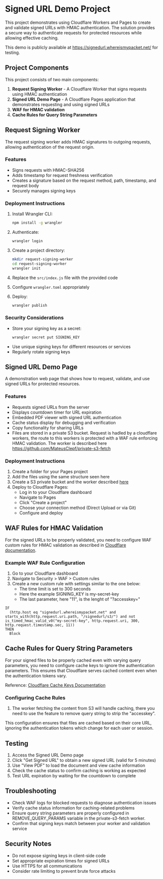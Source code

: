 

# Signed URL Demo Project

This project demonstrates using Cloudflare Workers and Pages to create and validate signed URLs with HMAC authentication. The solution provides a secure way to authenticate requests for protected resources while allowing effective caching.

This demo is publicly available at https://signedurl.whereismypacket.net/ for testing.

## Project Components

This project consists of two main components:

1. **Request Signing Worker** - A Cloudflare Worker that signs requests using HMAC authentication
2. **Signed URL Demo Page** - A Cloudflare Pages application that demonstrates requesting and using signed URLs
3. **WAF for HMAC validation**
4. **Cache Rules for Query String Parameters**


## Request Signing Worker

The request signing worker adds HMAC signatures to outgoing requests, allowing authentication of the request origin.

### Features

- Signs requests with HMAC-SHA256
- Adds timestamp for request freshness verification
- Creates a signature based on the request method, path, timestamp, and request body
- Securely manages signing keys

### Deployment Instructions

1. Install Wrangler CLI:
   ```bash
   npm install -g wrangler
   ```

2. Authenticate:
   ```bash
   wrangler login
   ```

3. Create a project directory:
   ```bash
   mkdir request-signing-worker
   cd request-signing-worker
   wrangler init
   ```

4. Replace the `src/index.js` file with the provided code
5. Configure `wrangler.toml` appropriately
6. Deploy:
   ```bash
   wrangler publish
   ```

### Security Considerations

- Store your signing key as a secret:
  ```bash
  wrangler secret put SIGNING_KEY
  ```
- Use unique signing keys for different resources or services
- Regularly rotate signing keys

## Signed URL Demo Page

A demonstration web page that shows how to request, validate, and use signed URLs for protected resources.

### Features

- Requests signed URLs from the server
- Displays countdown timer for URL expiration
- Embedded PDF viewer with signed URL authentication
- Cache status display for debugging and verification
- Copy functionality for sharing URLs
- Files are stored in a private S3 bucket. Request is hadled by a cloudflare workers, the route to this workers is protected with a WAF rule enforcing HMAC validation. The worker is described here https://github.com/MateusClepf/private-s3-fetch

### Deployment Instructions

1. Create a folder for your Pages project
2. Add the files using the same structure seen here
3. Create a S3 private bucket and the worker described [here](https://github.com/MateusClepf/private-s3-fetch)
5. Deploy to Cloudflare Pages:
   - Log in to your Cloudflare dashboard
   - Navigate to Pages
   - Click "Create a project"
   - Choose your connection method (Direct Upload or via Git)
   - Configure and deploy

## WAF Rules for HMAC Validation

For the signed URLs to be properly validated, you need to configure WAF custom rules for HMAC validation as described in [Cloudflare documentation](https://developers.cloudflare.com/waf/custom-rules/use-cases/configure-token-authentication/#option-2-configure-using-waf-custom-rules).

### Example WAF Rule Configuration

1. Go to your Cloudflare dashboard
2. Navigate to Security > WAF > Custom rules
3. Create a new custom rule with settings similar to the one below:
   - The time limit is set to 300 seconds
   - Here the example SIGNING_KEY is my-secret-key
   - The last parameter, here "11", is the lenght of "?accesskey="

```
IF
  (http.host eq "signedurl.whereismypacket.net" and starts_with(http.request.uri.path, "/signedurl/s3/") and not is_timed_hmac_valid_v0("my-secret-key", http.request.uri, 300, http.request.timestamp.sec, 11))
THEN
  Block
```

## Cache Rules for Query String Parameters

For your signed files to be properly cached even with varying query parameters, you need to configure cache keys to ignore the authentication parameters. This ensures that Cloudflare serves cached content even when the authentication tokens vary.

Reference: [Cloudflare Cache Keys Documentation](https://developers.cloudflare.com/cache/how-to/cache-keys/#query-string)

### Configuring Cache Rules

1. The worker fetching the content from S3 will handle caching, there you need to use the feature to remove query string to strip the "accesskey".

This configuration ensures that files are cached based on their core URL, ignoring the authentication tokens which change for each user or session.

## Testing

1. Access the Signed URL Demo page
2. Click "Get Signed URL" to obtain a new signed URL (valid for 5 minutes)
3. Use "View PDF" to load the document and view cache information
4. Check the cache status to confirm caching is working as expected
5. Test URL expiration by waiting for the countdown to complete

## Troubleshooting

- Check WAF logs for blocked requests to diagnose authentication issues
- Verify cache status information for caching-related problems
- Ensure query string parameters are properly configured in REMOVE_QUERY_PARAMS variable in the private-s3-fetch worker.
- Confirm that signing keys match between your worker and validation service

## Security Notes

- Do not expose signing keys in client-side code
- Set appropriate expiration times for signed URLs
- Use HTTPS for all communications
- Consider rate limiting to prevent brute force attacks